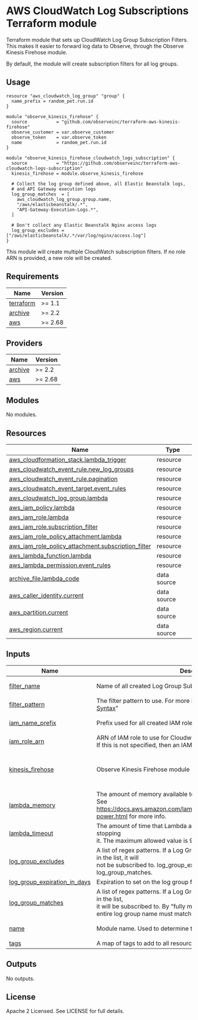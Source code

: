 # AWS CloudWatch Log Subscriptions Terraform module

Terraform module that sets up CloudWatch Log Group Subscription Filters. This makes it easier to forward log data to Observe, through the Observe Kinesis Firehose module.

By default, the module will create subscription filters for all log groups.

## Usage

```hcl
resource "aws_cloudwatch_log_group" "group" {
  name_prefix = random_pet.run.id
}

module "observe_kinesis_firehose" {
  source           = "github.com/observeinc/terraform-aws-kinesis-firehose"
  observe_customer = var.observe_customer
  observe_token    = var.observe_token
  name             = random_pet.run.id
}

module "observe_kinesis_firehose_cloudwatch_logs_subscription" {
  source           = "https://github.com/observeinc/terraform-aws-cloudwatch-logs-subscription"
  kinesis_firehose = module.observe_kinesis_firehose

  # Collect the log group defined above, all Elastic Beanstalk logs,
  # and API Gateway execution logs
  log_group_matches  = [
    aws_cloudwatch_log_group.group.name,
    "/aws/elasticbeanstalk/.*",
    "API-Gateway-Execution-Logs.*",
  ]
  
  # Don't collect any Elastic Beanstalk Nginx access logs
  log_group_excludes = ["/aws/elasticbeanstalk/.*/var/log/nginx/access.log"]
}
```

This module will create multiple CloudWatch subscription filters. 
If no role ARN is provided, a new role will be created.


<!-- BEGINNING OF PRE-COMMIT-TERRAFORM DOCS HOOK -->
## Requirements

| Name | Version |
|------|---------|
| <a name="requirement_terraform"></a> [terraform](#requirement\_terraform) | >= 1.1 |
| <a name="requirement_archive"></a> [archive](#requirement\_archive) | >= 2.2 |
| <a name="requirement_aws"></a> [aws](#requirement\_aws) | >= 2.68 |

## Providers

| Name | Version |
|------|---------|
| <a name="provider_archive"></a> [archive](#provider\_archive) | >= 2.2 |
| <a name="provider_aws"></a> [aws](#provider\_aws) | >= 2.68 |

## Modules

No modules.

## Resources

| Name | Type |
|------|------|
| [aws_cloudformation_stack.lambda_trigger](https://registry.terraform.io/providers/hashicorp/aws/latest/docs/resources/cloudformation_stack) | resource |
| [aws_cloudwatch_event_rule.new_log_groups](https://registry.terraform.io/providers/hashicorp/aws/latest/docs/resources/cloudwatch_event_rule) | resource |
| [aws_cloudwatch_event_rule.pagination](https://registry.terraform.io/providers/hashicorp/aws/latest/docs/resources/cloudwatch_event_rule) | resource |
| [aws_cloudwatch_event_target.event_rules](https://registry.terraform.io/providers/hashicorp/aws/latest/docs/resources/cloudwatch_event_target) | resource |
| [aws_cloudwatch_log_group.lambda](https://registry.terraform.io/providers/hashicorp/aws/latest/docs/resources/cloudwatch_log_group) | resource |
| [aws_iam_policy.lambda](https://registry.terraform.io/providers/hashicorp/aws/latest/docs/resources/iam_policy) | resource |
| [aws_iam_role.lambda](https://registry.terraform.io/providers/hashicorp/aws/latest/docs/resources/iam_role) | resource |
| [aws_iam_role.subscription_filter](https://registry.terraform.io/providers/hashicorp/aws/latest/docs/resources/iam_role) | resource |
| [aws_iam_role_policy_attachment.lambda](https://registry.terraform.io/providers/hashicorp/aws/latest/docs/resources/iam_role_policy_attachment) | resource |
| [aws_iam_role_policy_attachment.subscription_filter](https://registry.terraform.io/providers/hashicorp/aws/latest/docs/resources/iam_role_policy_attachment) | resource |
| [aws_lambda_function.lambda](https://registry.terraform.io/providers/hashicorp/aws/latest/docs/resources/lambda_function) | resource |
| [aws_lambda_permission.event_rules](https://registry.terraform.io/providers/hashicorp/aws/latest/docs/resources/lambda_permission) | resource |
| [archive_file.lambda_code](https://registry.terraform.io/providers/hashicorp/archive/latest/docs/data-sources/file) | data source |
| [aws_caller_identity.current](https://registry.terraform.io/providers/hashicorp/aws/latest/docs/data-sources/caller_identity) | data source |
| [aws_partition.current](https://registry.terraform.io/providers/hashicorp/aws/latest/docs/data-sources/partition) | data source |
| [aws_region.current](https://registry.terraform.io/providers/hashicorp/aws/latest/docs/data-sources/region) | data source |

## Inputs

| Name | Description | Type | Default | Required |
|------|-------------|------|---------|:--------:|
| <a name="input_filter_name"></a> [filter\_name](#input\_filter\_name) | Name of all created Log Group Subscription Filters | `string` | `"observe-logs-subscription"` | no |
| <a name="input_filter_pattern"></a> [filter\_pattern](#input\_filter\_pattern) | The filter pattern to use. For more information, see [Filter and Pattern Syntax](https://docs.aws.amazon.com/AmazonCloudWatch/latest/logs/FilterAndPatternSyntax.html)" | `string` | `""` | no |
| <a name="input_iam_name_prefix"></a> [iam\_name\_prefix](#input\_iam\_name\_prefix) | Prefix used for all created IAM roles and policies | `string` | `"observe-logs-subscription"` | no |
| <a name="input_iam_role_arn"></a> [iam\_role\_arn](#input\_iam\_role\_arn) | ARN of IAM role to use for Cloudwatch Logs subscription.<br>If this is not specified, then an IAM role is created. | `string` | `""` | no |
| <a name="input_kinesis_firehose"></a> [kinesis\_firehose](#input\_kinesis\_firehose) | Observe Kinesis Firehose module | <pre>object({<br>    firehose_delivery_stream = object({ arn = string })<br>    firehose_iam_policy      = object({ arn = string })<br>  })</pre> | n/a | yes |
| <a name="input_lambda_memory"></a> [lambda\_memory](#input\_lambda\_memory) | The amount of memory available to the Lambda function, in megabytes.<br>See https://docs.aws.amazon.com/lambda/latest/operatorguide/computing-power.html for more info. | `number` | `128` | no |
| <a name="input_lambda_timeout"></a> [lambda\_timeout](#input\_lambda\_timeout) | The amount of time that Lambda allows a function to run before stopping<br>it. The maximum allowed value is 900 seconds. | `number` | `300` | no |
| <a name="input_log_group_excludes"></a> [log\_group\_excludes](#input\_log\_group\_excludes) | A list of regex patterns. If a Log Group fully matches any regex pattern in the list, it will<br>not be subscribed to. log\_group\_excludes takes precedence over log\_group\_matches. | `list(string)` | `[]` | no |
| <a name="input_log_group_expiration_in_days"></a> [log\_group\_expiration\_in\_days](#input\_log\_group\_expiration\_in\_days) | Expiration to set on the log group for the lambda created by this stack | `number` | `365` | no |
| <a name="input_log_group_matches"></a> [log\_group\_matches](#input\_log\_group\_matches) | A list of regex patterns. If a Log Group fully matches any regex pattern in the list,<br>it will be subscribed to. By "fully matches", we mean that the<br>entire log group name must match a pattern. | `list(string)` | <pre>[<br>  ".*"<br>]</pre> | no |
| <a name="input_name"></a> [name](#input\_name) | Module name. Used to determine the name of some resources | `string` | `"observe-logs-subscription"` | no |
| <a name="input_tags"></a> [tags](#input\_tags) | A map of tags to add to all resources | `map(string)` | `{}` | no |

## Outputs

No outputs.
<!-- END OF PRE-COMMIT-TERRAFORM DOCS HOOK -->

## License

Apache 2 Licensed. See LICENSE for full details.
